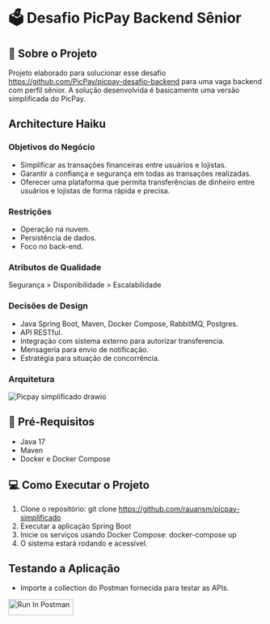 # 🗳 Desafio PicPay Backend Sênior

## 📑 Sobre o Projeto
Projeto elaborado para solucionar esse desafio https://github.com/PicPay/picpay-desafio-backend para uma vaga backend com perfil sênior. A solução desenvolvida é basicamente uma versão simplificada do PicPay.

## Architecture Haiku
### Objetivos do Negócio
- Simplificar as transações financeiras entre usuários e lojistas.
- Garantir a confiança e segurança em todas as transações realizadas.
- Oferecer uma plataforma que permita transferências de dinheiro entre usuários e lojistas de forma rápida e precisa.

### Restrições
- Operação na nuvem.
- Persistência de dados.
- Foco no back-end.

### Atributos de Qualidade
Segurança > Disponibilidade > Escalabilidade

### Decisões de Design
- Java Spring Boot, Maven, Docker Compose, RabbitMQ, Postgres.
- API RESTful.
- Integração com sistema externo para autorizar transferencia.
- Mensageria para envio de notificação.
- Estratégia para situação de concorrência.

### Arquitetura
![Picpay simplificado drawio](https://github.com/rauansm/picpay-simplificado/assets/143328092/71ccf538-9fbd-44c8-9fc2-09bcd7e03589)

## 📂 Pré-Requisitos
- Java 17
- Maven
- Docker e Docker Compose
  
## 💻  Como Executar o Projeto
1. Clone o repositório: git clone https://github.com/rauansm/picpay-simplificado
2. Executar a aplicação Spring Boot
3. Inicie os serviços usando Docker Compose: docker-compose up
4. O sistema estará rodando e acessível.

## Testando a Aplicação
- Importe a collection do Postman fornecida para testar as APIs.
  
[<img src="https://run.pstmn.io/button.svg" alt="Run In Postman" style="width: 128px; height: 32px;">](https://god.gw.postman.com/run-collection/30868128-64657a28-b731-4bc2-8edd-f15f5d776abe?action=collection%2Ffork&source=rip_markdown&collection-url=entityId%3D30868128-64657a28-b731-4bc2-8edd-f15f5d776abe%26entityType%3Dcollection%26workspaceId%3D1b17a6e1-66db-4752-ba99-f6fbc4ac45ff)
